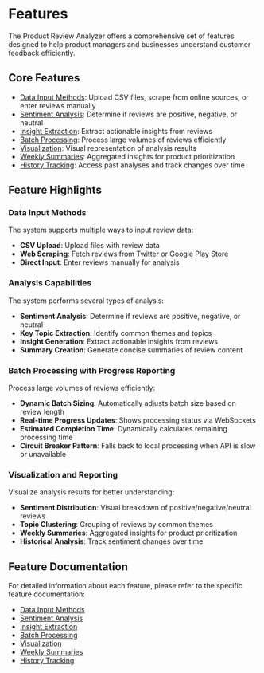 # Features

The Product Review Analyzer offers a comprehensive set of features designed to help product managers and businesses understand customer feedback efficiently.

## Core Features

- [Data Input Methods](data-input.md): Upload CSV files, scrape from online sources, or enter reviews manually
- [Sentiment Analysis](sentiment-analysis.md): Determine if reviews are positive, negative, or neutral
- [Insight Extraction](insight-extraction.md): Extract actionable insights from reviews
- [Batch Processing](batch-processing.md): Process large volumes of reviews efficiently
- [Visualization](visualization.md): Visual representation of analysis results
- [Weekly Summaries](weekly-summaries.md): Aggregated insights for product prioritization
- [History Tracking](history-tracking.md): Access past analyses and track changes over time

## Feature Highlights

### Data Input Methods

The system supports multiple ways to input review data:

- **CSV Upload**: Upload files with review data
- **Web Scraping**: Fetch reviews from Twitter or Google Play Store
- **Direct Input**: Enter reviews manually for analysis

### Analysis Capabilities

The system performs several types of analysis:

- **Sentiment Analysis**: Determine if reviews are positive, negative, or neutral
- **Key Topic Extraction**: Identify common themes and topics
- **Insight Generation**: Extract actionable insights from reviews
- **Summary Creation**: Generate concise summaries of review content

### Batch Processing with Progress Reporting

Process large volumes of reviews efficiently:

- **Dynamic Batch Sizing**: Automatically adjusts batch size based on review length
- **Real-time Progress Updates**: Shows processing status via WebSockets
- **Estimated Completion Time**: Dynamically calculates remaining processing time
- **Circuit Breaker Pattern**: Falls back to local processing when API is slow or unavailable

### Visualization and Reporting

Visualize analysis results for better understanding:

- **Sentiment Distribution**: Visual breakdown of positive/negative/neutral reviews
- **Topic Clustering**: Grouping of reviews by common themes
- **Weekly Summaries**: Aggregated insights for product prioritization
- **Historical Analysis**: Track sentiment changes over time

## Feature Documentation

For detailed information about each feature, please refer to the specific feature documentation:

- [Data Input Methods](data-input.md)
- [Sentiment Analysis](sentiment-analysis.md)
- [Insight Extraction](insight-extraction.md)
- [Batch Processing](batch-processing.md)
- [Visualization](visualization.md)
- [Weekly Summaries](weekly-summaries.md)
- [History Tracking](history-tracking.md)
